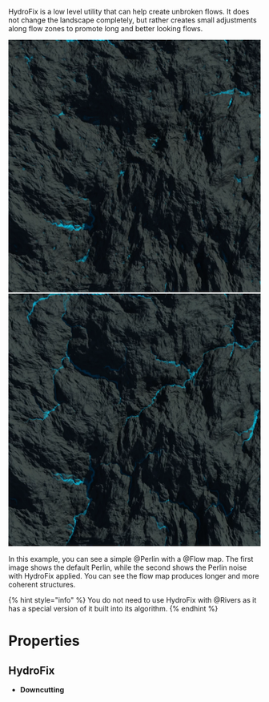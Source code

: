 


HydroFix is a low level utility that can help create unbroken flows. It does not change the landscape completely, but rather creates small adjustments along flow zones to promote long and better looking flows.

![](/images/ref/hydrofix-before.webp)
![](/images/ref/hydrofix-after.webp)

In this example, you can see a simple @Perlin with a @Flow map. The first image shows the default Perlin, while the second shows the Perlin noise with HydroFix applied. You can see the flow map produces longer and more coherent structures.


{% hint style="info" %}
You do not need to use HydroFix with @Rivers as it has a special version of it built into its algorithm.
{% endhint %}



# Properties


## HydroFix

- **Downcutting**  
  



